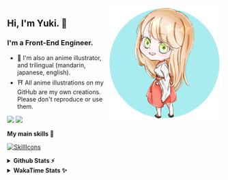 <img style="width:270px;" align="right" src="./asset/image/yuki16bit-chibi-avatar.png">

## Hi, I'm Yuki. 🍋

### I'm a Front-End Engineer.

- 🍡 I'm also an anime illustrator, and trilingual (mandarin, japanese, english).
- ⛩ All anime illustrations on my GitHub are my own creations. Please don't reproduce or use them.

[![](https://img.shields.io/badge/Codesandbox-040404?style=for-the-badge&logo=codesandbox&logoColor=DBDBDB)](https://codesandbox.io/u/yuki16bit)
[![](https://img.shields.io/badge/Codepen-000000?style=for-the-badge&logo=codepen&logoColor=white)](https://codepen.io/yuki16bit)

**My main skills 🎋**

[![SkillIcons](https://skillicons.dev/icons?i=react,redux,ts,js,next,tailwind,css,mui,html,vite,py,docker,gcp,aws,figma)](https://skillicons.dev)

<details>
  <summary><b>Github Stats ⚡</b></summary>

![Yuki's GitHub stats](https://github-readme-stats.vercel.app/api?username=yuki16bit&theme=tokyonight&count_private=true&line_height=20)
![Yuki's top langs](https://github-readme-stats.vercel.app/api/top-langs/?username=yuki16bit&theme=tokyonight&count_private=true&layout=compact)

</details>

<details>
  <summary><b>WakaTime Stats ✨</b></summary>

<!--START_SECTION:waka-->
**I'm a Night 🦉** 

```text
🌞 Morning                1 commits           ░░░░░░░░░░░░░░░░░░░░░░░░░   00.28 % 
🌆 Daytime                135 commits         █████████░░░░░░░░░░░░░░░░   37.71 % 
🌃 Evening                150 commits         ██████████░░░░░░░░░░░░░░░   41.90 % 
🌙 Night                  72 commits          █████░░░░░░░░░░░░░░░░░░░░   20.11 % 
```


📊 **This Week I Spent My Time On** 

```text
🕑︎ Time Zone: Asia/Taipei

🐱‍💻 Projects: 
news-spark-frontend      8 hrs 11 mins       ██████████████████████░░░   89.92 % 
LumiTure-FE              28 mins             █░░░░░░░░░░░░░░░░░░░░░░░░   05.25 % 
milecoolab-frontend      11 mins             █░░░░░░░░░░░░░░░░░░░░░░░░   02.15 % 
2023-hk-EnterpriseSearchP11 mins             █░░░░░░░░░░░░░░░░░░░░░░░░   02.09 % 
2022-tw-dev-cm-contract-s3 mins              ░░░░░░░░░░░░░░░░░░░░░░░░░   00.60 % 
```


 Last Updated on 27/11/2024 20:22:38 UTC
<!--END_SECTION:waka-->
</details>
